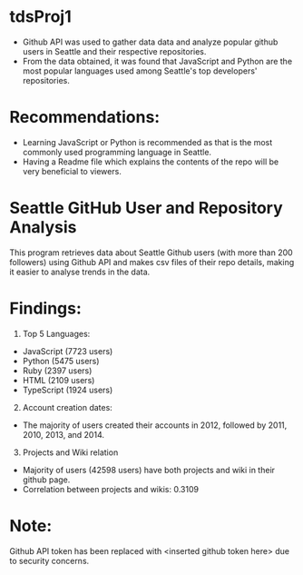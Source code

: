 # tdsProj1
- Github API was used to gather data data and analyze popular github users in Seattle and their respective repositories.
- From the data obtained, it was found that JavaScript and Python are the most popular languages used among Seattle's top developers' repositories.
# Recommendations:
- Learning JavaScript or Python is recommended as that is the most commonly used programming language in Seattle.
- Having a Readme file which explains the contents of the repo will be very beneficial to viewers.

# Seattle GitHub User and Repository Analysis
This program retrieves data about Seattle Github users (with more than 200 followers) using Github API and makes csv files of their repo details, making it easier to analyse trends in the data.

# Findings:
1. Top 5 Languages:
  - JavaScript (7723 users)
  - Python (5475 users)
  - Ruby (2397 users)
  - HTML (2109 users)
  - TypeScript (1924 users)
2. Account creation dates:
  - The majority of users created their accounts in 2012, followed by 2011, 2010, 2013, and 2014.
3. Projects and Wiki relation
  - Majority of users (42598 users) have both projects and wiki in their github page.
  - Correlation between projects and wikis: 0.3109
  
# Note: 
Github API token has been replaced with \<inserted github token here> due to security concerns.
